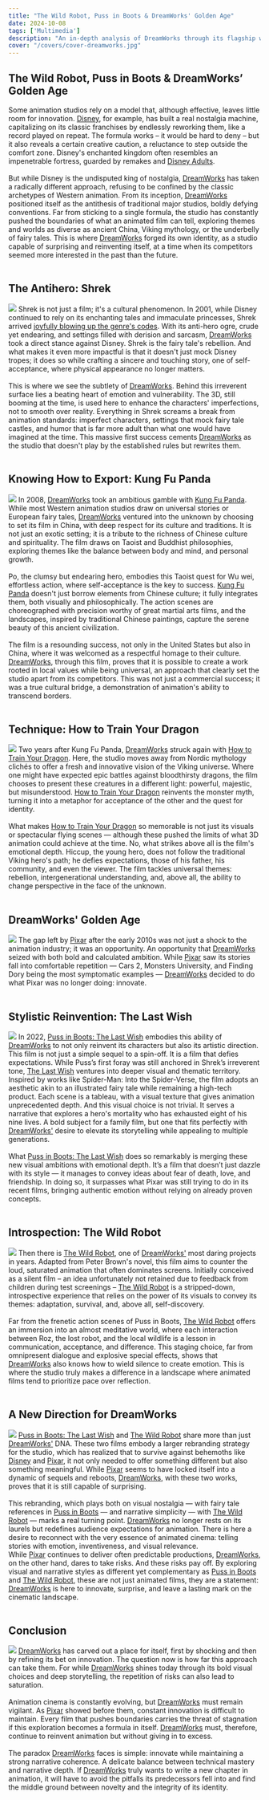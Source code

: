 ```yaml
---
title: "The Wild Robot, Puss in Boots & DreamWorks' Golden Age"  
date: 2024-10-08  
tags: ['Multimedia']  
description: "An in-depth analysis of DreamWorks through its flagship works."  
cover: "/covers/cover-dreamworks.jpg"  
---  
```


## The Wild Robot, Puss in Boots & DreamWorks’ Golden Age

Some animation studios rely on a model that, although effective, leaves little room for innovation. [Disney](https://www.vulture.com/2019/07/disney-remakes-box-office-nostalgia.html), for example, has built a real nostalgia machine, capitalizing on its classic franchises by endlessly reworking them, like a record played on repeat. The formula works – it would be hard to deny – but it also reveals a certain creative caution, a reluctance to step outside the comfort zone. Disney's enchanted kingdom often resembles an impenetrable fortress, guarded by remakes and [Disney Adults](https://www.rollingstone.com/culture/culture-features/disney-adults-tiktok-hated-internet-1370226/).  <br><br>
But while Disney is the undisputed king of nostalgia, [DreamWorks](https://fr.wikipedia.org/wiki/DreamWorks_Animation) has taken a radically different approach, refusing to be confined by the classic archetypes of Western animation. From its inception, [DreamWorks](https://fr.wikipedia.org/wiki/DreamWorks_Animation) positioned itself as the antithesis of traditional major studios, boldly defying conventions. Far from sticking to a single formula, the studio has constantly pushed the boundaries of what an animated film can tell, exploring themes and worlds as diverse as ancient China, Viking mythology, or the underbelly of fairy tales. This is where [DreamWorks](https://fr.wikipedia.org/wiki/DreamWorks_Animation) forged its own identity, as a studio capable of surprising and reinventing itself, at a time when its competitors seemed more interested in the past than the future. <br><br>

## The Antihero: Shrek  
![](image-109.png)
Shrek is not just a film; it's a cultural phenomenon. In 2001, while Disney continued to rely on its enchanting tales and immaculate princesses, Shrek arrived [joyfully blowing up the genre's codes](https://www.indiewire.com/2021/05/shrek-20th-anniversary-legacy-disney-1234636419/). With its anti-hero ogre, crude yet endearing, and settings filled with derision and sarcasm, [DreamWorks](https://fr.wikipedia.org/wiki/DreamWorks_Animation) took a direct stance against Disney. Shrek is the fairy tale's rebellion. And what makes it even more impactful is that it doesn't just mock Disney tropes; it does so while crafting a sincere and touching story, one of self-acceptance, where physical appearance no longer matters.  <br><br>
This is where we see the subtlety of [DreamWorks](https://fr.wikipedia.org/wiki/DreamWorks_Animation). Behind this irreverent surface lies a beating heart of emotion and vulnerability. The 3D, still booming at the time, is used here to enhance the characters' imperfections, not to smooth over reality. Everything in Shrek screams a break from animation standards: imperfect characters, settings that mock fairy tale castles, and humor that is far more adult than what one would have imagined at the time. This massive first success cements [DreamWorks](https://fr.wikipedia.org/wiki/DreamWorks_Animation) as the studio that doesn't play by the established rules but rewrites them.  <br><br>

## Knowing How to Export: Kung Fu Panda  
![](image-110.png)
In 2008, [DreamWorks](https://fr.wikipedia.org/wiki/DreamWorks_Animation) took an ambitious gamble with [Kung Fu Panda](https://en.wikipedia.org/wiki/Kung_Fu_Panda). While most Western animation studios draw on universal stories or European fairy tales, [DreamWorks](https://fr.wikipedia.org/wiki/DreamWorks_Animation) ventured into the unknown by choosing to set its film in China, with deep respect for its culture and traditions. It is not just an exotic setting; it is a tribute to the richness of Chinese culture and spirituality. The film draws on Taoist and Buddhist philosophies, exploring themes like the balance between body and mind, and personal growth.  <br><br>
Po, the clumsy but endearing hero, embodies this Taoist quest for Wu wei, effortless action, where self-acceptance is the key to success. [Kung Fu Panda](https://time.com/5009271/kung-fu-panda-chinese-culture/) doesn't just borrow elements from Chinese culture; it fully integrates them, both visually and philosophically. The action scenes are choreographed with precision worthy of great martial arts films, and the landscapes, inspired by traditional Chinese paintings, capture the serene beauty of this ancient civilization.  <br><br>
The film is a resounding success, not only in the United States but also in China, where it was welcomed as a respectful homage to their culture. [DreamWorks](https://fr.wikipedia.org/wiki/DreamWorks_Animation), through this film, proves that it is possible to create a work rooted in local values while being universal, an approach that clearly set the studio apart from its competitors. This was not just a commercial success; it was a true cultural bridge, a demonstration of animation's ability to transcend borders.  <br><br>

## Technique: How to Train Your Dragon 
![](image-111.png)
Two years after Kung Fu Panda, [DreamWorks](https://fr.wikipedia.org/wiki/DreamWorks_Animation) struck again with [How to Train Your Dragon](https://www.npr.org/2014/06/13/321281040/review-how-to-train-your-dragon-2). Here, the studio moves away from Nordic mythology clichés to offer a fresh and innovative vision of the Viking universe. Where one might have expected epic battles against bloodthirsty dragons, the film chooses to present these creatures in a different light: powerful, majestic, but misunderstood. [How to Train Your Dragon](https://www.slashfilm.com/527604/how-to-train-your-dragon-a-perfect-piece-of-animation/) reinvents the monster myth, turning it into a metaphor for acceptance of the other and the quest for identity.  <br><br>
What makes [How to Train Your Dragon](https://fr.wikipedia.org/wiki/How_to_Train_Your_Dragon_(film)) so memorable is not just its visuals or spectacular flying scenes — although these pushed the limits of what 3D animation could achieve at the time. No, what strikes above all is the film's emotional depth. Hiccup, the young hero, does not follow the traditional Viking hero's path; he defies expectations, those of his father, his community, and even the viewer. The film tackles universal themes: rebellion, intergenerational understanding, and, above all, the ability to change perspective in the face of the unknown.  <br><br>

## DreamWorks' Golden Age 
![](image-115.png) 
The gap left by [Pixar](https://fr.wikipedia.org/wiki/Pixar_Animation_Studios) after the early 2010s was not just a shock to the animation industry; it was an opportunity. An opportunity that [DreamWorks](https://fr.wikipedia.org/wiki/DreamWorks_Animation) seized with both bold and calculated ambition. While [Pixar](https://www.cnet.com/culture/entertainment/the-rise-fall-and-return-of-pixar-animation/) saw its stories fall into comfortable repetition — Cars 2, Monsters University, and Finding Dory being the most symptomatic examples — [DreamWorks](https://fr.wikipedia.org/wiki/DreamWorks_Animation) decided to do what Pixar was no longer doing: innovate.  <br><br>

## Stylistic Reinvention: The Last Wish
![](image-113.png)
In 2022, [Puss in Boots: The Last Wish](https://en.wikipedia.org/wiki/Puss_in_Boots:_The_Last_Wish) embodies this ability of [DreamWorks](https://fr.wikipedia.org/wiki/DreamWorks_Animation) to not only reinvent its characters but also its artistic direction. This film is not just a simple sequel to a spin-off. It is a film that defies expectations. While Puss’s first foray was still anchored in Shrek’s irreverent tone, [The Last Wish](https://en.wikipedia.org/wiki/Puss_in_Boots:_The_Last_Wish) ventures into deeper visual and thematic territory. Inspired by works like Spider-Man: Into the Spider-Verse, the film adopts an aesthetic akin to an illustrated fairy tale while remaining a high-tech product. Each scene is a tableau, with a visual texture that gives animation unprecedented depth. And this visual choice is not trivial. It serves a narrative that explores a hero's mortality who has exhausted eight of his nine lives. A bold subject for a family film, but one that fits perfectly with [DreamWorks'](https://fr.wikipedia.org/wiki/DreamWorks_Animation) desire to elevate its storytelling while appealing to multiple generations.  <br><br>
What [Puss in Boots: The Last Wish](https://en.wikipedia.org/wiki/Puss_in_Boots:_The_Last_Wish) does so remarkably is merging these new visual ambitions with emotional depth. It’s a film that doesn’t just dazzle with its style — it manages to convey ideas about fear of death, love, and friendship. In doing so, it surpasses what Pixar was still trying to do in its recent films, bringing authentic emotion without relying on already proven concepts.  <br><br>

## Introspection: The Wild Robot 
![](image-114.png)
Then there is [The Wild Robot](https://en.wikipedia.org/wiki/The_Wild_Robot), one of [DreamWorks'](https://fr.wikipedia.org/wiki/DreamWorks_Animation) most daring projects in years. Adapted from Peter Brown's novel, this film aims to counter the loud, saturated animation that often dominates screens. Initially conceived as a silent film – an idea unfortunately not retained due to feedback from children during test screenings – [The Wild Robot](https://www.penguinrandomhouse.com/books/317222/the-wild-robot-by-peter-brown/) is a stripped-down, introspective experience that relies on the power of its visuals to convey its themes: adaptation, survival, and, above all, self-discovery. <br><br>
Far from the frenetic action scenes of Puss in Boots, [The Wild Robot](https://en.wikipedia.org/wiki/The_Wild_Robot) offers an immersion into an almost meditative world, where each interaction between Roz, the lost robot, and the local wildlife is a lesson in communication, acceptance, and difference. This staging choice, far from omnipresent dialogue and explosive special effects, shows that [DreamWorks](https://fr.wikipedia.org/wiki/DreamWorks_Animation) also knows how to wield silence to create emotion. This is where the studio truly makes a difference in a landscape where animated films tend to prioritize pace over reflection.  <br><br>

## A New Direction for DreamWorks  
![](image-116.png)
[Puss in Boots: The Last Wish](https://en.wikipedia.org/wiki/Puss_in_Boots:_The_Last_Wish) and [The Wild Robot](https://en.wikipedia.org/wiki/The_Wild_Robot) share more than just [DreamWorks'](https://fr.wikipedia.org/wiki/DreamWorks_Animation) DNA. These two films embody a larger rebranding strategy for the studio, which has realized that to survive against behemoths like [Disney](https://www.vulture.com/2019/07/disney-remakes-box-office-nostalgia.html) and [Pixar](https://fr.wikipedia.org/wiki/Pixar_Animation_Studios), it not only needed to offer something different but also something meaningful. While [Pixar](https://www.cnet.com/culture/entertainment/the-rise-fall-and-return-of-pixar-animation/) seems to have locked itself into a dynamic of sequels and reboots, [DreamWorks](https://fr.wikipedia.org/wiki/DreamWorks_Animation), with these two works, proves that it is still capable of surprising.  <br><br>
This rebranding, which plays both on visual nostalgia — with fairy tale references in [Puss in Boots](https://en.wikipedia.org/wiki/Puss_in_Boots:_The_Last_Wish) — and narrative simplicity — with [The Wild Robot](https://en.wikipedia.org/wiki/The_Wild_Robot) — marks a real turning point. [DreamWorks](https://fr.wikipedia.org/wiki/DreamWorks_Animation) no longer rests on its laurels but redefines audience expectations for animation. There is here a desire to reconnect with the very essence of animated cinema: telling stories with emotion, inventiveness, and visual relevance.  
While [Pixar](https://fr.wikipedia.org/wiki/Pixar_Animation_Studios) continues to deliver often predictable productions, [DreamWorks](https://fr.wikipedia.org/wiki/DreamWorks_Animation), on the other hand, dares to take risks. And these risks pay off. By exploring visual and narrative styles as different yet complementary as [Puss in Boots](https://en.wikipedia.org/wiki/Puss_in_Boots:_The_Last_Wish) and [The Wild Robot](https://en.wikipedia.org/wiki/The_Wild_Robot), these are not just animated films, they are a statement: [DreamWorks](https://fr.wikipedia.org/wiki/DreamWorks_Animation) is here to innovate, surprise, and leave a lasting mark on the cinematic landscape.  <br><br>

## Conclusion
![](image-112.png)
[DreamWorks](https://fr.wikipedia.org/wiki/DreamWorks_Animation) has carved out a place for itself, first by shocking and then by refining its bet on innovation. The question now is how far this approach can take them. For while [DreamWorks](https://fr.wikipedia.org/wiki/DreamWorks_Animation) shines today through its bold visual choices and deep storytelling, the repetition of risks can also lead to saturation.  <br><br>
Animation cinema is constantly evolving, but [DreamWorks](https://fr.wikipedia.org/wiki/DreamWorks_Animation) must remain vigilant. As [Pixar](https://fr.wikipedia.org/wiki/Pixar_Animation_Studios) showed before them, constant innovation is difficult to maintain. Every film that pushes boundaries carries the threat of stagnation if this exploration becomes a formula in itself. [DreamWorks](https://fr.wikipedia.org/wiki/DreamWorks_Animation) must, therefore, continue to reinvent animation but without giving in to excess.  <br><br>
The paradox [DreamWorks](https://fr.wikipedia.org/wiki/DreamWorks_Animation) faces is simple: innovate while maintaining a strong narrative coherence. A delicate balance between technical mastery and narrative depth. If [DreamWorks](https://fr.wikipedia.org/wiki/DreamWorks_Animation) truly wants to write a new chapter in animation, it will have to avoid the pitfalls its predecessors fell into and find the middle ground between novelty and the integrity of its identity.
